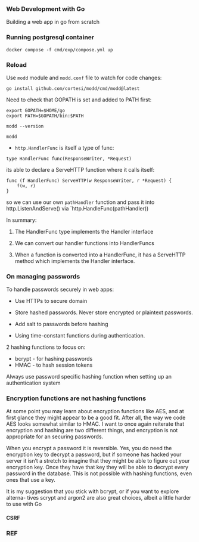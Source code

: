 ### Web Development with Go

Building a web app in go from scratch

### Running postgresql container
```
docker compose -f cmd/exp/compose.yml up
```

### Reload

Use `modd` module and `modd.conf` file to watch for code changes:

```
go install github.com/cortesi/modd/cmd/modd@latest
```

Need to check that GOPATH is set and added to PATH first:
```
export GOPATH=$HOME/go
export PATH=$GOPATH/bin:$PATH

modd --version

modd
```

* `http.HandlerFunc` is itself a type of func:
```
type HandlerFunc func(ResponseWriter, *Request)
```

its able to declare a ServeHTTP function where it calls itself:
```
func (f HandlerFunc) ServeHTTP(w ResponseWriter, r *Request) {
    f(w, r)
}
```

so we can use our own `pathHandler` function and pass it into http.ListenAndServe() via `http.HandleFunc(pathHandler))

In summary:
1. The HandlerFunc type implements the Handler interface

2. We can convert our handler functions into HandlerFuncs

3. When a function is converted into a HandlerFunc, it has a ServeHTTP method which implements the Handler interface.


### On managing passwords

To handle passwords securely in web apps:

* Use HTTPs to secure domain

* Store hashed passwords. Never store encrypted or plaintext passwords.

* Add salt to passwords before hashing

* Using time-constant functions during authentication.


2 hashing functions to focus on:

* bcrypt - for hashing passwords
* HMAC - to hash session tokens

Always use password specific hashing function when setting up an authentication system

### Encryption functions are not hashing functions

At some point you may learn about encryption functions like AES, and at first
glance they might appear to be a good fit. After all, the way we code AES looks
somewhat similar to HMAC. I want to once again reiterate that encryption and
hashing are two different things, and encryption is not appropriate for an securing
passwords.

When you encrypt a password it is reversible. Yes, you do need the encryption key
to decrypt a password, but if someone has hacked your server it isn’t a stretch to
imagine that they might be able to figure out your encryption key. Once they have
that key they will be able to decrypt every password in the database. This is not
possible with hashing functions, even ones that use a key.

It is my suggestion that you stick with bcrypt, or if you want to explore alterna-
tives scrypt and argon2 are also great choices, albeit a little harder to use with
Go


#### CSRF






### REF

[Logging in go]: https://www.bytesizego.com/blog/guide-to-logging-in-go

[Using CSRF middleware]: https://github.com/gorilla/csrf

[Using postgresql container]: https://www.docker.com/blog/how-to-use-the-postgres-docker-official-image/